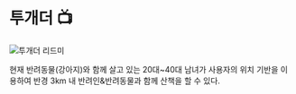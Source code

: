 # 투개더 📺

![투개더 리드미](https://user-images.githubusercontent.com/120078825/223928527-0912cecf-bc93-44af-b222-50c530ec0f83.png)

현재 반려동물(강아지)와 함께 살고 있는 20대~40대 남녀가 사용자의 위치 기반을 이용하여 반경 3km 내 반려인&반려동물과 함께 산책을 할 수 있다.

<br>
